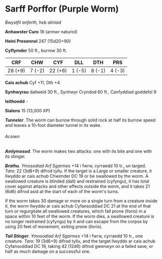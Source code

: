 # Sarff Porffor (Purple Worm)

*Bwystfil anferth, heb aliniad*

**Anhawster Curo** 18 (armwr naturiol)

**Heini Presennol** 247 (15d20+90)

**Cyflymder** 50 ft., burrow 30 ft.

| CRF     | CHW    | CYF     | DLL    | DTH    | PRS    |
|---------|--------|---------|--------|--------|--------|
| 28 (+9) | 7 (-2) | 22 (+6) | 1 (-5) | 8 (-1) | 4 (-3) |

**Cais achub** Cyf +11, Dth +4

**Synhwyrau** dallweld 30 ft., Synhwyr Cryndod 60 ft., Canfyddiad goddefol 9

**Ieithoedd** -

**Sialens** 15 (13,000 XP)

***Tunneler***. The worm can burrow through solid rock at half its burrow speed and leaves a 10-foot diameter tunnel in its wake.

###### Acsiwn

***Amlymosod***. The worm makes two attacks: one with its bite and one with its stinger.

***Brathu***. *Ymosodiad Arf Sgarmes* +14 i fwrw, cyrraedd 10 tr., un targed. *Taro:* 22 (3d8+9) difrod tyllu. If the target is a Large or smaller creature, it llwyddo ar cais achub Chwimder DC 19 or be swallowed by the worm. A swallowed creature is blinded (dall) and restrained (cyfyngu), it has total cover against attacks and other effects outside the worm, and it takes 21 (6d6) difrod asid at the start of each of the worm's turns.

If the worm takes 30 damage or more on a single turn from a creature inside it, the worm llwyddo ar cais achub Cyfansoddiad DC 21 at the end of that turn or regurgitate all swallowed creatures, which fall prone (llorio) in a space within 10 feet of the worm. If the worm dies, a swallowed creature is no longer restrained (cyfyngu) by it and can escape from the corpse by using 20 feet of movement, exiting prone (llorio).

***Tail Stinger***. *Ymosodiad Arf Sgarmes* +14 i fwrw, cyrraedd 10 tr., one creature. *Taro:* 19 (3d6+9) difrod tyllu, and the target llwyddo ar cais achub Cyfansoddiad DC 19, taking 42 (12d6) difrod gwenwyn on a failed save, or half as much damage on a successful one.